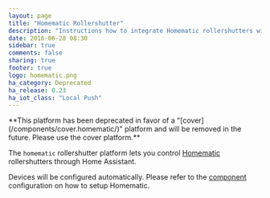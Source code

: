 ```yaml
---
layout: page
title: "Homematic Rollershutter"
description: "Instructions how to integrate Homematic rollershutters within Home Assistant."
date: 2016-06-28 08:30
sidebar: true
comments: false
sharing: true
footer: true
logo: homematic.png
ha_category: Deprecated
ha_release: 0.23
ha_iot_class: "Local Push"
---
```


<p class='note warning'>
**This platform has been deprecated in favor of a "[cover](/components/cover.homematic/)" platform and will be removed in the future. Please use the cover platform.**
</p>

The `homematic` rollershutter platform lets you control [Homematic](http://www.homematic.com/) rollershutters through Home Assistant.

Devices will be configured automatically. Please refer to the [component](/components/homematic/) configuration on how to setup Homematic.
